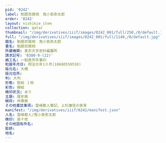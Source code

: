 ```yaml
---
pid: '0242'
label: 魁題百撰相　鬼小島弥太郎
order: '0242'
layout: nishikie_item
collection: qatar
thumbnail: "/img/derivatives/iiif/images/0242_001/full/250,/0/default.jpg"
full: "/img/derivatives/iiif/images/0242_001/full/1140,/0/default.jpg"
題名: 魁題百撰相　鬼小島弥太郎
書名: 魁題百撰相
所蔵機関: 東京大学史料編纂所
請求記号: '0380-9-(22)'
画工名: 一魁斎芳年筆印
和暦年月日: 明治元年1０月(18680550550)
版元名: 大橋
版元住所: 
判: 大判
形態: 竪絵 １枚
彩色: 錦絵
検印状況: あり
主題: 歴史画
細目: 肖像画
その他書誌事項: 雲峰散人筆記、上杉謙信の家来
manifest: "/img/derivatives/iiif/0242/manifest.json"
人名: 雲峰散人/鬼小島弥太郎
検印: 辰十改
その他固有件名: 
彫師: 
地名: 
---
```


